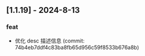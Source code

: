 ## [1.1.19] - 2024-8-13

### feat

- 优化 desc 描述信息 (commit: 74b4eb7ddf4c83ba8fb65d956c59f8533b676a8b)
